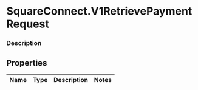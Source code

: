 # SquareConnect.V1RetrievePaymentRequest

### Description



## Properties
Name | Type | Description | Notes
------------ | ------------- | ------------- | -------------


